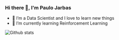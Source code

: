 ### Hi there 👋, I'm Paulo Jarbas

- 🔭 I’m a Data Scientist and I love to learn new things
- 🌱 I’m currently learning Reinforcement Learning

![Github stats](https://github-readme-stats.vercel.app/api?username=Pjarbas&show_icons=true&theme=chartreuse-dark&count_private=true)
